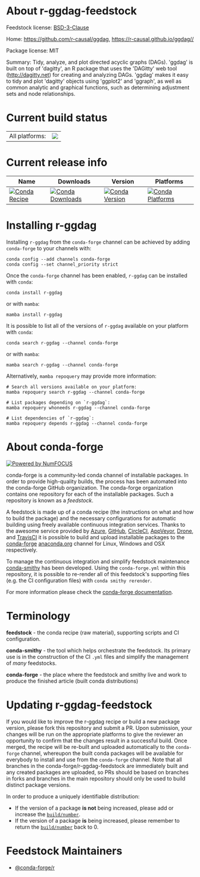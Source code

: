 About r-ggdag-feedstock
=======================

Feedstock license: [BSD-3-Clause](https://github.com/conda-forge/r-ggdag-feedstock/blob/main/LICENSE.txt)

Home: https://github.com/r-causal/ggdag, https://r-causal.github.io/ggdag//

Package license: MIT

Summary: Tidy, analyze, and plot directed acyclic graphs (DAGs). 'ggdag' is built on top of 'dagitty', an R package that uses the 'DAGitty' web tool (<http://dagitty.net>) for creating and analyzing DAGs. 'ggdag' makes it easy to tidy and plot 'dagitty' objects using 'ggplot2' and 'ggraph', as well as common analytic and graphical functions, such as determining adjustment sets and node relationships.

Current build status
====================


<table><tr><td>All platforms:</td>
    <td>
      <a href="https://dev.azure.com/conda-forge/feedstock-builds/_build/latest?definitionId=19519&branchName=main">
        <img src="https://dev.azure.com/conda-forge/feedstock-builds/_apis/build/status/r-ggdag-feedstock?branchName=main">
      </a>
    </td>
  </tr>
</table>

Current release info
====================

| Name | Downloads | Version | Platforms |
| --- | --- | --- | --- |
| [![Conda Recipe](https://img.shields.io/badge/recipe-r--ggdag-green.svg)](https://anaconda.org/conda-forge/r-ggdag) | [![Conda Downloads](https://img.shields.io/conda/dn/conda-forge/r-ggdag.svg)](https://anaconda.org/conda-forge/r-ggdag) | [![Conda Version](https://img.shields.io/conda/vn/conda-forge/r-ggdag.svg)](https://anaconda.org/conda-forge/r-ggdag) | [![Conda Platforms](https://img.shields.io/conda/pn/conda-forge/r-ggdag.svg)](https://anaconda.org/conda-forge/r-ggdag) |

Installing r-ggdag
==================

Installing `r-ggdag` from the `conda-forge` channel can be achieved by adding `conda-forge` to your channels with:

```
conda config --add channels conda-forge
conda config --set channel_priority strict
```

Once the `conda-forge` channel has been enabled, `r-ggdag` can be installed with `conda`:

```
conda install r-ggdag
```

or with `mamba`:

```
mamba install r-ggdag
```

It is possible to list all of the versions of `r-ggdag` available on your platform with `conda`:

```
conda search r-ggdag --channel conda-forge
```

or with `mamba`:

```
mamba search r-ggdag --channel conda-forge
```

Alternatively, `mamba repoquery` may provide more information:

```
# Search all versions available on your platform:
mamba repoquery search r-ggdag --channel conda-forge

# List packages depending on `r-ggdag`:
mamba repoquery whoneeds r-ggdag --channel conda-forge

# List dependencies of `r-ggdag`:
mamba repoquery depends r-ggdag --channel conda-forge
```


About conda-forge
=================

[![Powered by
NumFOCUS](https://img.shields.io/badge/powered%20by-NumFOCUS-orange.svg?style=flat&colorA=E1523D&colorB=007D8A)](https://numfocus.org)

conda-forge is a community-led conda channel of installable packages.
In order to provide high-quality builds, the process has been automated into the
conda-forge GitHub organization. The conda-forge organization contains one repository
for each of the installable packages. Such a repository is known as a *feedstock*.

A feedstock is made up of a conda recipe (the instructions on what and how to build
the package) and the necessary configurations for automatic building using freely
available continuous integration services. Thanks to the awesome service provided by
[Azure](https://azure.microsoft.com/en-us/services/devops/), [GitHub](https://github.com/),
[CircleCI](https://circleci.com/), [AppVeyor](https://www.appveyor.com/),
[Drone](https://cloud.drone.io/welcome), and [TravisCI](https://travis-ci.com/)
it is possible to build and upload installable packages to the
[conda-forge](https://anaconda.org/conda-forge) [anaconda.org](https://anaconda.org/)
channel for Linux, Windows and OSX respectively.

To manage the continuous integration and simplify feedstock maintenance
[conda-smithy](https://github.com/conda-forge/conda-smithy) has been developed.
Using the ``conda-forge.yml`` within this repository, it is possible to re-render all of
this feedstock's supporting files (e.g. the CI configuration files) with ``conda smithy rerender``.

For more information please check the [conda-forge documentation](https://conda-forge.org/docs/).

Terminology
===========

**feedstock** - the conda recipe (raw material), supporting scripts and CI configuration.

**conda-smithy** - the tool which helps orchestrate the feedstock.
                   Its primary use is in the construction of the CI ``.yml`` files
                   and simplify the management of *many* feedstocks.

**conda-forge** - the place where the feedstock and smithy live and work to
                  produce the finished article (built conda distributions)


Updating r-ggdag-feedstock
==========================

If you would like to improve the r-ggdag recipe or build a new
package version, please fork this repository and submit a PR. Upon submission,
your changes will be run on the appropriate platforms to give the reviewer an
opportunity to confirm that the changes result in a successful build. Once
merged, the recipe will be re-built and uploaded automatically to the
`conda-forge` channel, whereupon the built conda packages will be available for
everybody to install and use from the `conda-forge` channel.
Note that all branches in the conda-forge/r-ggdag-feedstock are
immediately built and any created packages are uploaded, so PRs should be based
on branches in forks and branches in the main repository should only be used to
build distinct package versions.

In order to produce a uniquely identifiable distribution:
 * If the version of a package **is not** being increased, please add or increase
   the [``build/number``](https://docs.conda.io/projects/conda-build/en/latest/resources/define-metadata.html#build-number-and-string).
 * If the version of a package **is** being increased, please remember to return
   the [``build/number``](https://docs.conda.io/projects/conda-build/en/latest/resources/define-metadata.html#build-number-and-string)
   back to 0.

Feedstock Maintainers
=====================

* [@conda-forge/r](https://github.com/orgs/conda-forge/teams/r/)

